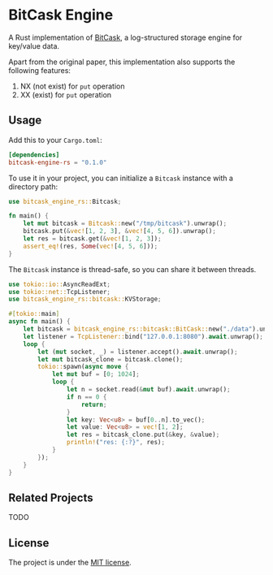 # BitCask Engine

A Rust implementation of [BitCask](https://riak.com/assets/bitcask-intro.pdf), a log-structured storage engine for key/value data.

Apart from the original paper, this implementation also supports the following features:

1. NX (not exist) for `put` operation
2. XX (exist) for `put` operation


## Usage

Add this to your `Cargo.toml`:

```toml
[dependencies]
bitcask-engine-rs = "0.1.0"
```

To use it in your project, you can initialize a `Bitcask` instance with a directory path:

```rust
use bitcask_engine_rs::Bitcask;

fn main() {
    let mut bitcask = Bitcask::new("/tmp/bitcask").unwrap();
    bitcask.put(&vec![1, 2, 3], &vec![4, 5, 6]).unwrap();
    let res = bitcask.get(&vec![1, 2, 3]);
    assert_eq!(res, Some(vec![4, 5, 6]));
}
```

The `Bitcask` instance is thread-safe, so you can share it between threads.
```rust
use tokio::io::AsyncReadExt;
use tokio::net::TcpListener;
use bitcask_engine_rs::bitcask::KVStorage;

#[tokio::main]
async fn main() {
    let bitcask = bitcask_engine_rs::bitcask::BitCask::new("./data").unwrap();
    let listener = TcpListener::bind("127.0.0.1:8080").await.unwrap();
    loop {
        let (mut socket, _) = listener.accept().await.unwrap();
        let mut bitcask_clone = bitcask.clone();
        tokio::spawn(async move {
            let mut buf = [0; 1024];
            loop {
                let n = socket.read(&mut buf).await.unwrap();
                if n == 0 {
                    return;
                }
                let key: Vec<u8> = buf[0..n].to_vec();
                let value: Vec<u8> = vec![1, 2];
                let res = bitcask_clone.put(&key, &value);
                println!("res: {:?}", res);
            }
        });
    }
}
```

## Related Projects

TODO

## License
The project is under the [MIT license](https://github.com/LiangrunDa/bitcask-engine-rs/blob/main/LICENSE).